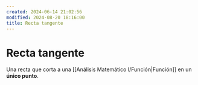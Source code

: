 ```yaml
---
created: 2024-06-14 21:02:56
modified: 2024-08-20 18:16:00
title: Recta tangente
---
```


# Recta tangente

Una recta que corta a una [[Análisis Matemático I/Función|Función]] en un **único punto**.
